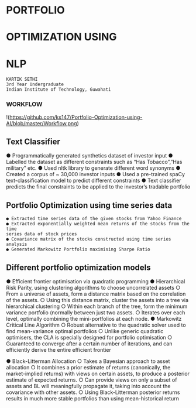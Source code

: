 # PORTFOLIO

# OPTIMIZATION USING

# NLP


```
KARTIK SETHI
3rd Year Undergraduate
Indian Institute of Technology, Guwahati
```

### WORKFLOW
!(https://github.com/ks147/Portfolio-Optimization-using-AI/blob/master/Workflow.png)


## Text Classifier

● Programmatically generated synthetics dataset of investor input
● Labelled the dataset as different constraints such as “Has Tobacco”,”Has
military” etc.
● Used nltk library to generate different word synonyms
● Created a corpus of ~ 30,000 investor inputs
● Used a pre-trained spaCy text-classification model to predict different
constraints
● Text classifier predicts the final constraints to be applied to the investor’s
tradable portfolio


## Portfolio Optimization using time series data

```
● Extracted time series data of the given stocks from Yahoo Finance
● Extracted exponentially weighted mean returns of the stocks from the time
series data of stock prices
● Covariance matrix of the stocks constructed using time series analysis
● Generated Markowitz Portfolio maximising Sharpe Ratio
```

## Different portfolio optimization models

● Efficient frontier optimisation via quadratic programming
● Hierarchical Risk Parity, using clustering algorithms to choose uncorrelated
assets
○ From a universe of assets, form a distance matrix based on the correlation of the assets.
○ Using this distance matrix, cluster the assets into a tree via hierarchical clustering
○ Within each branch of the tree, form the minimum variance portfolio (normally between just
two assets.
○ Iterates over each level, optimally combining the mini-portfolios at each node.
● Markowitz Critical Line Algorithm
○ Robust alternative to the quadratic solver used to find mean-variance optimal portfolios
○ Unlike generic quadratic optimisers, the CLA is specially designed for portfolio optimisation
○ Guaranteed to converge after a certain number of iterations, and can efficiently derive the
entire efficient frontier


● Black-Litterman Allocation
○ Takes a Bayesian approach to asset allocation
○ It combines a prior estimate of returns (canonically, the market-implied returns) with views on
certain assets, to produce a posterior estimate of expected returns.
○ Can provide views on only a subset of assets and BL will meaningfully propagate it, taking into
account the covariance with other assets.
○ Using Black-Litterman posterior returns results in much more stable portfolios than using
mean-historical return


